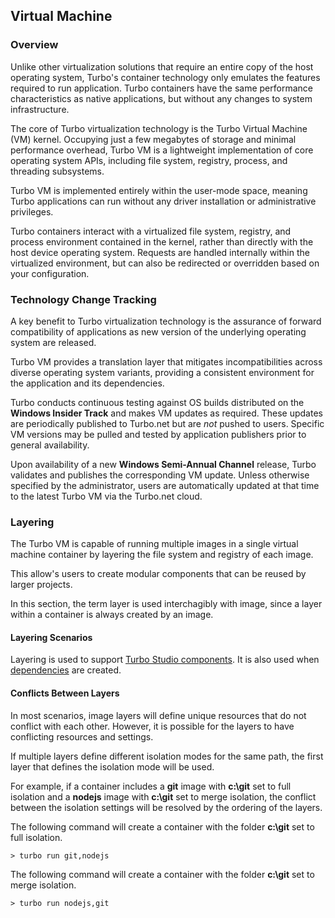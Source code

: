 ## Virtual Machine

### Overview

Unlike other virtualization solutions that require an entire copy of the host operating system, Turbo's container technology only emulates the features required to run application. Turbo containers have the same performance characteristics as native applications, but without any changes to system infrastructure.

The core of Turbo virtualization technology is the Turbo Virtual Machine (VM) kernel. Occupying just a few megabytes of storage and minimal performance overhead, Turbo VM is a lightweight implementation of core operating system APIs, including file system, registry, process, and threading subsystems.

Turbo VM is implemented entirely within the user-mode space, meaning Turbo applications can run without any driver installation or administrative privileges.

Turbo containers interact with a virtualized file system, registry, and process environment contained in the kernel, rather than directly with the host device operating system. Requests are handled internally within the virtualized environment, but can also be redirected or overridden based on your configuration.

### Technology Change Tracking

A key benefit to Turbo virtualization technology is the assurance of forward compatibility of applications as new version of the underlying operating system are released.

Turbo VM provides a translation layer that mitigates incompatibilities across diverse operating system variants, providing a consistent environment for the application and its dependencies.

Turbo conducts continuous testing against OS builds distributed on the **Windows Insider Track** and makes VM updates as required. These updates are periodically published to Turbo.net but are _not_ pushed to users. Specific VM versions may be pulled and tested by application publishers prior to general availability.

Upon availability of a new **Windows Semi-Annual Channel** release, Turbo validates and publishes the corresponding VM update. Unless otherwise specified by the administrator, users are automatically updated at that time to the latest Turbo VM via the Turbo.net cloud.

### Layering

The Turbo VM is capable of running multiple images in a single virtual machine container by layering the file system and registry of each image.

This allow's users to create modular components that can be reused by larger projects.

In this section, the term layer is used interchagibly with image, since a layer within a container is always created by an image.

#### Layering Scenarios

Layering is used to support [Turbo Studio components](https://hub.turbo.net/docs/studio/working-with-turbo-studio/configuration.html#layers-settings). It is also used when [dependencies](https://hub.turbo.net/docs/reference/dependencies/dependencies) are created.

#### Conflicts Between Layers

In most scenarios, image layers will define unique resources that do not conflict with each other. However, it is possible for the layers to have conflicting resources and settings.

If multiple layers define different isolation modes for the same path, the first layer that defines the isolation mode will be used.

For example, if a container includes a **git** image with **c:\git** set to full isolation and a **nodejs** image with **c:\git** set to merge isolation, the conflict between the isolation settings will be resolved by the ordering of the layers.

The following command will create a container with the folder **c:\git** set to full isolation.

```
> turbo run git,nodejs
```

The following command will create a container with the folder **c:\git** set to merge isolation.

```
> turbo run nodejs,git
```

